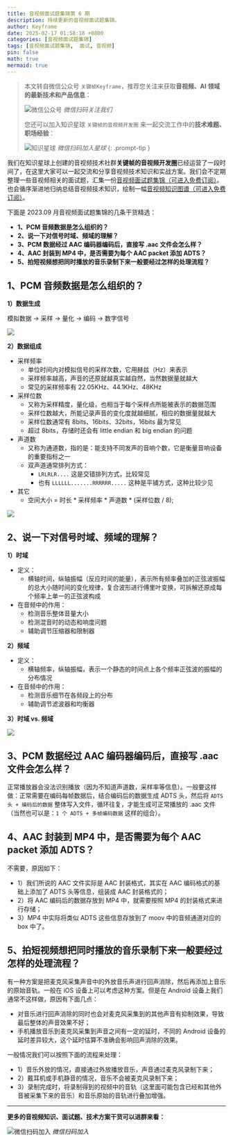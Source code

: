 ```yaml
---
title: 音视频面试题集锦第 6 期
description: 持续更新的音视频面试题集锦。
author: Keyframe
date: 2025-02-17 01:58:18 +0800
categories: [音视频面试题集锦]
tags: [音视频面试题集锦,  面试, 音视频]
pin: false
math: true
mermaid: true
---
```


> 本文转自微信公众号 `关键帧Keyframe`，推荐您关注来获取**音视频、AI 领域的最新技术和产品信息**：
>
>![微信公众号](assets/img/keyframe-mp.jpg)
>_微信扫码关注我们_
>
>您还可以加入知识星球 `关键帧的音视频开发圈` 来一起交流工作中的**技术难题、职场经验**：
>
>![知识星球](assets/img/keyframe-zsxq.png)
>_微信扫码加入星球_
{: .prompt-tip }

我们在知识星球上创建的音视频技术社群**关键帧的音视频开发圈**已经运营了一段时间了，在这里大家可以一起交流和分享音视频技术知识和实战方案。我们会不定期整理一些音视频相关的面试题，汇集一份[音视频面试题集锦（可进入免费订阅）](https://mp.weixin.qq.com/mp/appmsgalbum?__biz=MjM5MTkxOTQyMQ==&action=getalbum&album_id=2380776196751425539#wechat_redirect)。也会循序渐进地归纳总结音视频技术知识，绘制一幅[音视频知识图谱（可进入免费订阅）](https://mp.weixin.qq.com/mp/appmsgalbum?__biz=MjM5MTkxOTQyMQ==&action=getalbum&album_id=2349658423078092802#wechat_redirect)。

下面是 2023.09 月音视频面试题集锦的几条干货精选：

- **1、PCM 音频数据是怎么组织的？**
- **2、说一下对信号时域、频域的理解？**
- **3、PCM 数据经过 AAC 编码器编码后，直接写 .aac 文件会怎么样？**
- **4、AAC 封装到 MP4 中，是否需要为每个 AAC packet 添加 ADTS？**
- **5、拍短视频想把同时播放的音乐录制下来一般要经过怎样的处理流程？**

## 1、PCM 音频数据是怎么组织的？

**1）数据生成**

模拟数据 → 采样 → 量化 → 编码 → 数字信号

![](assets/resource/av-interview-qa/pcm.png)

**2）数据组成**

- 采样频率
    - 单位时间内对模拟信号的采样次数，它用赫兹（Hz）来表示
    - 采样频率越高，声音的还原就越真实越自然，当然数据量就越大
    - 常见的采样频率有 22.05KHz、44.1KHz、48KHz
- 采样位数
    - 又称为采样精度，量化级，也相当于每个采样点所能被表示的数据范围
    - 采样位数越大，所能记录声音的变化度就越细腻，相应的数据量就越大
    - 采样位数通常有 8bits、16bits、32bits，16bits 最为常见
    - 超过 8bits，存储时还会有 little endian 和 big endian 的问题
- 声道数
    - 又称为通道数，指的是：能支持不同发声的音响个数，它是衡量音响设备的重要指标之一
    - 双声道通常排列方式：
        - `LRLRLR....` 这是交错排列方式，比较常见
        - 也有 `LLLLLL.......RRRRRR.....` 这种是平铺方式，这种比较少见
- 其它
    - 空间大小 = 时长 * 采样频率 * 声道数 * (采样位数 / 8);

![](assets/resource/av-interview-qa/audio_channel.png)



## 2、说一下对信号时域、频域的理解？

**1）时域**

- 定义：
    - 横轴时间，纵轴振幅（反应时间的能量），表示所有频率叠加的正弦波振幅的总大小随时间的变化规律，复合波形进行傅里叶变换，可拆解还原成每个频率上单一的正弦波构成
- 在音频中的作用：
    - 检测音乐整体音量大小
    - 检测混音时的动态和响度问题
    - 辅助调节压缩器和限制器

**2）频域**

- 定义：
    - 横轴频率，纵轴振幅，表示一个静态的时间点上各个频率正弦波的振幅的分布情况
- 在音频中的作用：
    - 检测音乐细节在各频段上的分布
    - 辅助调节滤波器和均衡器
  
**3）时域 vs. 频域**

![](assets/resource/av-interview-qa/fly.png)

## 3、PCM 数据经过 AAC 编码器编码后，直接写 .aac 文件会怎么样？

正常播放器会没法识别播放（因为不知道声道数，采样率等信息）。一般要这样做：正常需要在编码每帧数据后，结合编码后的数据生成 ADTS 头，然后将 `ADTS 头 + 编码后的数据` 整体写入文件，循环往复，才能生成可正常播放的 .aac 文件（当然也可以是：`1 个 ADTS + 多帧编码数据` 这样的组合）。

## 4、AAC 封装到 MP4 中，是否需要为每个 AAC packet 添加 ADTS？

不需要，原因如下：

- 1）我们所说的 AAC 文件实际是 AAC 封装格式，其实在 AAC 编码格式的基础上添加了 ADTS 头等信息，组装成 AAC 封装格式的；
- 2）将 AAC 编码后的数据存放到 MP4 中，就需要按照 MP4 的封装格式来进行存储；
- 3）MP4 中实际将类似 ADTS 这些信息存放到了 moov 中的音频通道对应的 box 中了。

## 5、拍短视频想把同时播放的音乐录制下来一般要经过怎样的处理流程？

有一种方案是把麦克风采集声音中的外放音乐声进行回声消除，然后再添加上音乐的原始音轨。一般在 iOS 设备上可以考虑这种方案。但是在 Android 设备上我们通常不这样做，原因有下面几点：

- 对音乐进行回声消除的同时也会对麦克风采集到的其他声音有抑制效果，导致最后整体的声音效果不好；
- 手机播放音乐到麦克风采集到声音之间有一定的延时，不同的 Android 设备的延时差异较大，这个延时估算不准确会影响回声消除的效果。

一般情况我们可以按照下面的流程来处理：

- 1）音乐外放的情况，直接通过外放播放音乐，声音通过麦克风录制下来；
- 2）戴耳机或手机静音的情况，音乐不会被麦克风录制下来；
- 3）录制完成时，将录制得到的视频中的音轨（这里面可能包含已经和其他外音被采集下来的音乐）和音乐原始的音轨进行叠加增强。


------

**更多的音视频知识、面试题、技术方案干货可以进群来看：**

![微信扫码加入](assets/img/keyframe-zsxq.png)
_微信扫码加入_